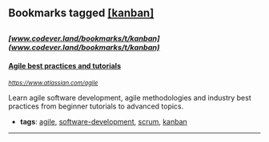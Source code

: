 ## Bookmarks tagged [[kanban]](https://www.codever.land/search?q=[kanban])

_<sup><sup>[www.codever.land/bookmarks/t/kanban](www.codever.land/bookmarks/t/kanban)</sup></sup>_
---
#### [Agile best practices and tutorials](https://www.atlassian.com/agile)
_<sup>https://www.atlassian.com/agile</sup>_

Learn agile software development, agile methodologies and industry best practices from beginner tutorials to advanced topics. 
* **tags**: [agile](../tagged/agile.md), [software-development](../tagged/software-development.md), [scrum](../tagged/scrum.md), [kanban](../tagged/kanban.md)
---
